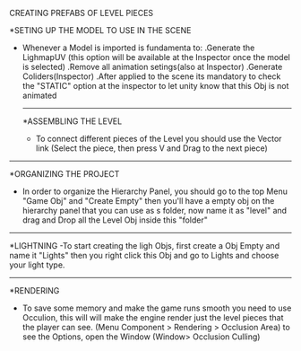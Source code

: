CREATING PREFABS OF LEVEL PIECES

*SETING UP THE MODEL TO USE IN THE SCENE
- Whenever a Model is imported is fundamenta to:
  .Generate the LighmapUV (this option will be available at the Inspector once the model is selected)
  .Remove all animation setings(also at Inspector)
  .Generate Coliders(Inspector)
  .After applied to the scene its mandatory to check the "STATIC" option at the inspector to let unity know that this Obj is not animated
  
  --------------------------------------------------------------------------------------------------------------------------------------
  
  *ASSEMBLING THE LEVEL 
  - To connect different pieces of the Level you should use the Vector link (Select the piece, then press V and Drag to the next piece)

------------------------------------------------------------------------------------------------------------------------

*ORGANIZING THE PROJECT
- In order to organize the Hierarchy Panel, you should go to the top Menu "Game Obj" and "Create Empty" then you'll have a empty obj on the hierarchy panel that you can use as s folder, now name it as "level" and drag and Drop all the Level Obj inside this "folder"

----------------------------------------------------------------------------------------------------------------------------

*LIGHTNING
-To start creating the ligh Objs, first create a Obj Empty and name it "Lights" then you right click this Obj and go to Lights and choose your light type.

----------------------------------------------------------------------------------------------------------------------------------------
*RENDERING
- To save some memory and make the game runs smooth you need to use Occulion, this will will make the engine render just the level pieces that the player can see. (Menu Component > Rendering > Occlusion Area) to see the Options, open the Window (Window> Occlusion Culling)

